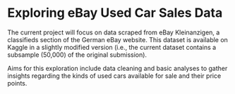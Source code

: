 # Exploring eBay Used Car Sales Data

The current project will focus on data scraped from eBay Kleinanzigen, a classifieds section of the German eBay website. This dataset is available on Kaggle in a slightly modified version (i.e., the current dataset contains a subsample (50,000) of the original submission).

Aims for this exploration include data cleaning and basic analyses to gather insights regarding the kinds of used cars available for sale and their price points.
